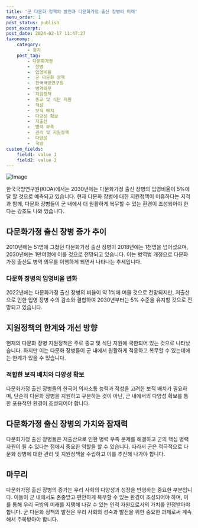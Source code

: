 ```yaml
---
title: '군 다문화 정책의 발전과 다문화가정 출신 장병의 미래'
menu_order: 1
post_status: publish
post_excerpt: 
post_date: 2024-02-17 11:47:27
taxonomy:
    category:
        - 정치
    post_tag:
        - 다문화가정
        -  장병
        -  입영비율
        -  군 다문화 정책
        -  한국국방연구원
        -  병역의무
        -  지원정책
        -  종교 및 식단 지원
        -  적성
        -  보직 배치
        -  다양성 확보
        -  저출산
        -  병력 부족
        -  관리 및 지원정책
        -  다양성
        -  국방
custom_fields:
    field1: value 1
    field2: value 2
---
```


![Image](https://imgnews.pstatic.net/image/056/2024/02/11/0011659936_001_20240211171201185.jpg?type=w647)

한국국방연구원(KIDA)에서는 2030년에는 다문화가정 출신 장병의 입영비율이 5%에 달 할 것으로 예측되고 있습니다. 현재 다문화 장병에 대한 지원정책이 미흡하다는 지적과 함께, 다문화 장병들이 군 내에서 더 원활하게 복무할 수 있는 환경이 조성되어야 한다는 강조도 나와 있습니다.
## 다문화가정 출신 장병 증가 추이
2010년에는 51명에 그쳤던 다문화가정 출신 장병이 2018년에는 1천명을 넘어섰으며, 2030년에는 1만여명에 이를 것으로 전망되고 있습니다. 이는 병역법 개정으로 다문화가정 출신도 병역 의무를 이행하게 되면서 나타나는 추세입니다.
### 다문화 장병의 입영비율 변화
2022년에는 다문화가정 출신 장병의 비율이 약 1%에 머물 것으로 전망되지만, 저출산으로 인한 입영 장병 수의 감소와 결합하여 2030년부터는 5% 수준을 유지할 것으로 전망되고 있습니다.
## 지원정책의 한계와 개선 방향
현재의 다문화 장병 지원정책은 주로 종교 및 식단 지원에 국한되어 있는 것으로 나타났습니다. 하지만 이는 다문화 장병들이 군 내에서 원활하게 적응하고 복무할 수 있는데에는 한계가 있을 수 있습니다.
### 적합한 보직 배치와 다양성 확보
다문화가정 출신 장병들의 한국어 의사소통 능력과 적성을 고려한 보직 배치가 필요하며, 단순히 다문화 장병을 지원하고 구분하는 것이 아닌, 군 내에서의 다양성 확보를 통한 포용적인 환경이 조성되어야 합니다.
## 다문화가정 출신 장병의 가치와 잠재력
다문화가정 출신 장병들은 저출산으로 인한 병력 부족 문제를 해결하고 군의 핵심 병력 자원이 될 수 있다는 점에서 중요한 역할을 할 수 있습니다. 따라서 군은 적극적으로 다문화 장병에 대한 관리 및 지원정책을 수립하고 이를 추진해 나가야 합니다.
## 마무리
다문화가정 출신 장병의 증가는 우리 사회의 다양성과 성장을 반영하는 중요한 부분입니다. 이들이 군 내에서도 존중받고 편안하게 복무할 수 있는 환경이 조성되어야 하며, 이를 통해 우리 국방의 미래를 지탱해 나갈 수 있는 인적 자원으로서의 가치를 인정받아야 합니다. 군 다문화 정책의 발전은 우리 사회의 성숙과 발전을 위한 중요한 과제로써 계속해서 주목받아야 합니다.
